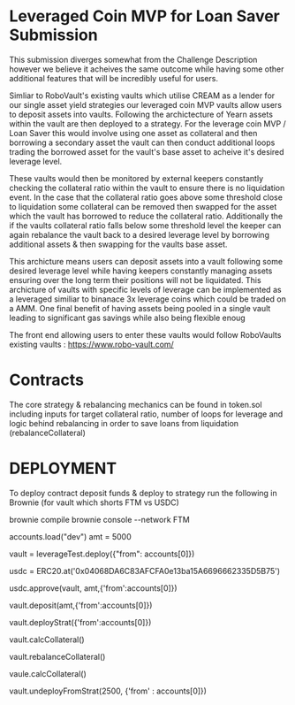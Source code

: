 # Leveraged Coin MVP for Loan Saver Submission

This submission diverges somewhat from the Challenge Description however we believe it acheives the same outcome while having some other additional features that will be incredibly useful for users.

Simliar to RoboVault's existing vaults which utilise CREAM as a lender for our single asset yield strategies our leveraged coin MVP vaults allow users to deposit assets into vaults. Following the archictecture of Yearn assets within the vault are then deployed to a strategy. For the leverage coin MVP / Loan Saver this would involve using one asset as collateral and then borrowing a secondary asset the vault can then conduct additional loops trading the borrowed asset for the vault's base asset to acheive it's desired leverage level.

These vaults would then be monitored by external keepers constantly checking the collateral ratio within the vault to ensure there is no liquidation event. In the case that the collateral ratio goes above some threshold close to liquidation some collateral can be removed then swapped for the asset which the vault has borrowed to reduce the collateral ratio. Additionally the if the vaults collateral ratio falls below some threshold level the keeper can again rebalance the vault back to a desired leverage level by borrowing additional assets & then swapping for the vaults base asset.

This archicture means users can deposit assets into a vault following some desired leverage level while having keepers constantly managing assets ensuring over the long term their positions will not be liquidated. This archicture of vaults with specific levels of leverage can be implemented as a leveraged similiar to binanace 3x leverage coins which could be traded on a AMM. One final benefit of having assets being pooled in a single vault leading to significant gas savings while also being flexible enoug

The front end allowing users to enter these vaults would follow RoboVaults existing vaults : https://www.robo-vault.com/


# Contracts 
The core strategy & rebalancing mechanics can be found in token.sol including inputs for target collateral ratio, number of loops for leverage and logic behind rebalancing in order to save loans from liquidation (rebalanceCollateral) 

# DEPLOYMENT

To deploy contract deposit funds & deploy to strategy run the following in Brownie (for vault which shorts FTM vs USDC) 

brownie compile
brownie console --network FTM

accounts.load("dev") 
amt = 5000

vault = leverageTest.deploy({"from": accounts[0]})

usdc = ERC20.at('0x04068DA6C83AFCFA0e13ba15A6696662335D5B75')

usdc.approve(vault, amt,{'from':accounts[0]})

vault.deposit(amt,{'from':accounts[0]}) 

vault.deployStrat({'from':accounts[0]}) 

vault.calcCollateral() 

vault.rebalanceCollateral()

vaule.calcCollateral() 

vault.undeployFromStrat(2500, {'from' : accounts[0]})
